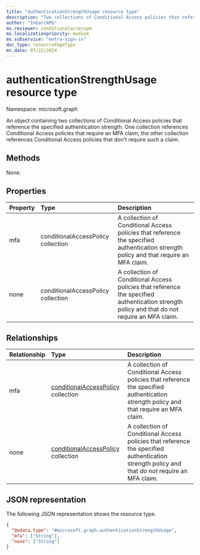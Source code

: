 ```yaml
---
title: "authenticationStrengthUsage resource type"
description: "Two collections of Conditional Access policies that reference the specified authentication strength. One collection references Conditional Access policies that require an MFA claim; the other collection references Conditional Access policies that don't require such a claim."
author: "InbarckMS"
ms.reviewer: conditionalaccesspm
ms.localizationpriority: medium
ms.subservice: "entra-sign-in"
doc_type: resourcePageType
ms.date: 07/22/2024
---
```


# authenticationStrengthUsage resource type

Namespace: microsoft.graph

An object containing two collections of Conditional Access policies that reference the specified authentication strength. One collection references Conditional Access policies that require an MFA claim; the other collection references Conditional Access policies that don't require such a claim.

## Methods
None.

## Properties
|Property|Type|Description|
|:---|:---|:---|
|mfa|conditionalAccessPolicy collection|A collection of Conditional Access policies that reference the specified authentication strength policy and that require an MFA claim.|
|none|conditionalAccessPolicy collection|A collection of Conditional Access policies that reference the specified authentication strength policy and that do not require an MFA claim.|

## Relationships
|Relationship|Type|Description|
|:---|:---|:---|
|mfa|[conditionalAccessPolicy](../resources/conditionalaccesspolicy.md) collection|A collection of Conditional Access policies that reference the specified authentication strength policy and that require an MFA claim.|
|none|[conditionalAccessPolicy](../resources/conditionalaccesspolicy.md) collection|A collection of Conditional Access policies that reference the specified authentication strength policy and that *do not* require an MFA claim.|

## JSON representation
The following JSON representation shows the resource type.
<!-- {
  "blockType": "resource",
  "@odata.type": "microsoft.graph.authenticationStrengthUsage",
  "openType": false,
  "baseType": null
}
-->
``` json
{
  "@odata.type": "#microsoft.graph.authenticationStrengthUsage",
  "mfa": ["String"],
  "none": ["String"]
}
```

